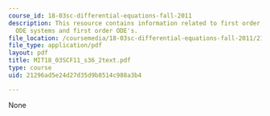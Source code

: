```yaml
---
course_id: 18-03sc-differential-equations-fall-2011
description: This resource contains information related to first order autonomous
  ODE systems and first order ODE's.
file_location: /coursemedia/18-03sc-differential-equations-fall-2011/21296ad5e24d27d35d9b8514c988a3b4_MIT18_03SCF11_s36_2text.pdf
file_type: application/pdf
layout: pdf
title: MIT18_03SCF11_s36_2text.pdf
type: course
uid: 21296ad5e24d27d35d9b8514c988a3b4

---
```

None